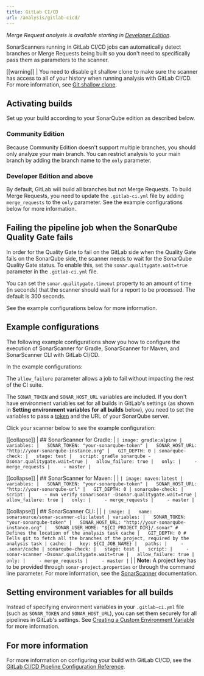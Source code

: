 ```yaml
---
title: GitLab CI/CD
url: /analysis/gitlab-cicd/
---
```

_Merge Request analysis is available starting in [Developer Edition](https://redirect.sonarsource.com/editions/developer.html)._

SonarScanners running in GitLab CI/CD jobs can automatically detect branches or Merge Requests being built so you don't need to specifically pass them as parameters to the scanner.

[[warning]]
| You need to disable git shallow clone to make sure the scanner has access to all of your history when running analysis with GitLab CI/CD. For more information, see [Git shallow clone](https://docs.gitlab.com/ee/user/project/pipelines/settings.html#git-shallow-clone).

## Activating builds  
Set up your build according to your SonarQube edition as described below.

### Community Edition
Because Community Edition doesn't support multiple branches, you should only analyze your main branch. You can restrict analysis to your main branch by adding the branch name to the `only` parameter.

### Developer Edition and above
By default, GitLab will build all branches but not Merge Requests. To build Merge Requests, you need to update the `.gitlab-ci.yml` file by adding `merge_requests` to the `only` parameter. See the example configurations below for more information.

## Failing the pipeline job when the SonarQube Quality Gate fails
In order for the Quality Gate to fail on the GitLab side when the Quality Gate fails on the SonarQube side, the scanner needs to wait for the SonarQube Quality Gate status. To enable this, set the `sonar.qualitygate.wait=true` parameter in the `.gitlab-ci.yml` file. 

You can set the `sonar.qualitygate.timeout` property to an amount of time (in seconds) that the scanner should wait for a report to be processed. The default is 300 seconds. 

See the example configurations below for more information.

## Example configurations
The following example configurations show you how to configure the execution of SonarScanner for Gradle, SonarScanner for Maven, and SonarScanner CLI with GitLab CI/CD.

In the example configurations:

The `allow_failure` parameter allows a job to fail without impacting the rest of the CI suite.

The `SONAR_TOKEN` and `SONAR_HOST_URL` variables are included. If you don't have environment variables set for all builds in GitLab's settings (as shown in **Setting environment variables for all builds** below), you need to set the variables to pass a [token](/user-guide/user-token/) and the URL of your SonarQube server.

Click your scanner below to see the example configuration:

[[collapse]]
| ## SonarScanner for Gradle:
| ```
| image: gradle:alpine
| variables:
|   SONAR_TOKEN: "your-sonarqube-token"
|   SONAR_HOST_URL: "http://your-sonarqube-instance.org"
|   GIT_DEPTH: 0
| sonarqube-check:
|   stage: test
|   script: gradle sonarqube -Dsonar.qualitygate.wait=true
|   allow_failure: true
|   only:
|     - merge_requests
|     - master
| ```
 
[[collapse]]
| ## SonarScanner for Maven:
| 
| ```
| image: maven:latest
| variables:
|   SONAR_TOKEN: "your-sonarqube-token"
|   SONAR_HOST_URL: "http://your-sonarqube-url"
|   GIT_DEPTH: 0
| sonarqube-check:
|   script:
|     - mvn verify sonar:sonar -Dsonar.qualitygate.wait=true
|   allow_failure: true
|   only:
|     - merge_requests
|     - master
| ```

[[collapse]]
| ## SonarScanner CLI:
| 
| ```
| image:
|   name: sonarsource/sonar-scanner-cli:latest
| variables:
|   SONAR_TOKEN: "your-sonarqube-token"
|   SONAR_HOST_URL: "http://your-sonarqube-instance.org"
|   SONAR_USER_HOME: "${CI_PROJECT_DIR}/.sonar" # Defines the location of the analysis task cache
|   GIT_DEPTH: 0 # Tells git to fetch all the branches of the project, required by the analysis task
| cache:
|   key: ${CI_JOB_NAME}
|   paths:
|     - .sonar/cache
| sonarqube-check:
|   stage: test
|   script:
|     - sonar-scanner -Dsonar.qualitygate.wait=true
|   allow_failure: true
|   only:
|     - merge_requests
|     - master
| ```
|
| **Note:** A project key has to be provided through `sonar-project.properties` or through the command line parameter. For more information, see the [SonarScanner](/analysis/scan/sonarscanner/) documentation.

## Setting environment variables for all builds  
Instead of specifying environment variables in your `.gitlab-ci.yml` file (such as `SONAR_TOKEN` and `SONAR_HOST_URL`), you can set them securely for all pipelines in GitLab's settings. See [Creating a Custom Environment Variable](https://docs.gitlab.com/ee/ci/variables/#creating-a-custom-environment-variable) for more information.

## For more information
For more information on configuring your build with GitLab CI/CD, see the [GitLab CI/CD Pipeline Configuration Reference](https://gitlab.com/help/ci/yaml/README.md).
